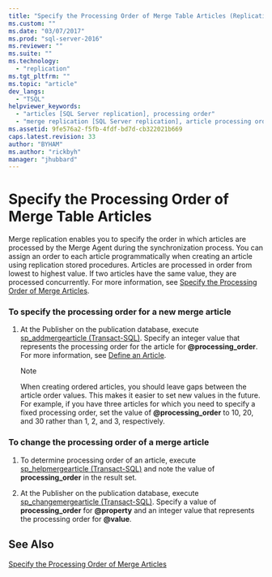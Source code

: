 ```yaml
---
title: "Specify the Processing Order of Merge Table Articles (Replication Transact-SQL Programming) | Microsoft Docs"
ms.custom: ""
ms.date: "03/07/2017"
ms.prod: "sql-server-2016"
ms.reviewer: ""
ms.suite: ""
ms.technology: 
  - "replication"
ms.tgt_pltfrm: ""
ms.topic: "article"
dev_langs: 
  - "TSQL"
helpviewer_keywords: 
  - "articles [SQL Server replication], processing order"
  - "merge replication [SQL Server replication], article processing order"
ms.assetid: 9fe576a2-f5fb-4fdf-bd7d-cb322021b669
caps.latest.revision: 33
author: "BYHAM"
ms.author: "rickbyh"
manager: "jhubbard"
---
```

# Specify the Processing Order of Merge Table Articles
  Merge replication enables you to specify the order in which articles are processed by the Merge Agent during the synchronization process. You can assign an order to each article programmatically when creating an article using replication stored procedures. Articles are processed in order from lowest to highest value. If two articles have the same value, they are processed concurrently. For more information, see [Specify the Processing Order of Merge Articles](../../../relational-databases/replication/merge/specify-the-processing-order-of-merge-articles.md).  
  
### To specify the processing order for a new merge article  
  
1.  At the Publisher on the publication database, execute [sp_addmergearticle &#40;Transact-SQL&#41;](../../../relational-databases/system-stored-procedures/sp-addmergearticle-transact-sql.md). Specify an integer value that represents the processing order for the article for **@processing_order**. For more information, see [Define an Article](../../../relational-databases/replication/publish/define-an-article.md).  
  
    > [!NOTE]  
    >  When creating ordered articles, you should leave gaps between the article order values. This makes it easier to set new values in the future. For example, if you have three articles for which you need to specify a fixed processing order, set the value of **@processing_order** to 10, 20, and 30 rather than 1, 2, and 3, respectively.  
  
### To change the processing order of a merge article  
  
1.  To determine processing order of an article, execute [sp_helpmergearticle &#40;Transact-SQL&#41;](../../../relational-databases/system-stored-procedures/sp-helpmergearticle-transact-sql.md) and note the value of **processing_order** in the result set.  
  
2.  At the Publisher on the publication database, execute [sp_changemergearticle &#40;Transact-SQL&#41;](../../../relational-databases/system-stored-procedures/sp-changemergearticle-transact-sql.md). Specify a value of **processing_order** for **@property** and an integer value that represents the processing order for **@value**.  
  
## See Also  
 [Specify the Processing Order of Merge Articles](../../../relational-databases/replication/merge/specify-the-processing-order-of-merge-articles.md)  
  
  
